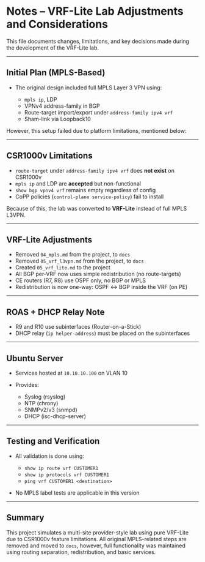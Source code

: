 # Notes – VRF-Lite Lab Adjustments and Considerations

This file documents changes, limitations, and key decisions made during the development of the VRF-Lite lab.

---

## Initial Plan (MPLS-Based)

* The original design included full MPLS Layer 3 VPN using:

  * `mpls ip`, LDP
  * VPNv4 address-family in BGP
  * Route-target import/export under `address-family ipv4 vrf`
  * Sham-link via Loopback10

However, this setup failed due to platform limitations, mentioned below:

---

## CSR1000v Limitations

* `route-target` under `address-family ipv4 vrf` does **not exist** on CSR1000v
* `mpls ip` and LDP are **accepted** but non-functional
* `show bgp vpnv4 vrf` remains empty regardless of config
* CoPP policies (`control-plane service-policy`) fail to install

Because of this, the lab was converted to **VRF-Lite** instead of full MPLS L3VPN.

---

## VRF-Lite Adjustments
* Removed `04_mpls.md` from the project, to `docs`
* Removed `05_vrf_l3vpn.md` from the project, to `docs`
* Created `05_vrf_lite.md` to the project
* All BGP per-VRF now uses simple redistribution (no route-targets)
* CE routers (R7, R8) use OSPF only, no BGP or MPLS
* Redistribution is now one-way: OSPF ↔ BGP inside the VRF (on PE)

---

## ROAS + DHCP Relay Note

* R9 and R10 use subinterfaces (Router-on-a-Stick)
* DHCP relay (`ip helper-address`) must be placed on the subinterfaces

---

## Ubuntu Server

* Services hosted at `10.10.10.100` on VLAN 10
* Provides:

  * Syslog (rsyslog)
  * NTP (chrony)
  * SNMPv2/v3 (snmpd)
  * DHCP (isc-dhcp-server)

---

## Testing and Verification

* All validation is done using:

  * `show ip route vrf CUSTOMER1`
  * `show ip protocols vrf CUSTOMER1`
  * `ping vrf CUSTOMER1 <destination>`
* No MPLS label tests are applicable in this version

---

## Summary

This project simulates a multi-site provider-style lab using pure VRF-Lite due to CSR1000v feature limitations. All original MPLS-related steps are removed and moved to `docs`, however, full functionality was maintained using routing separation, redistribution, and basic services.
